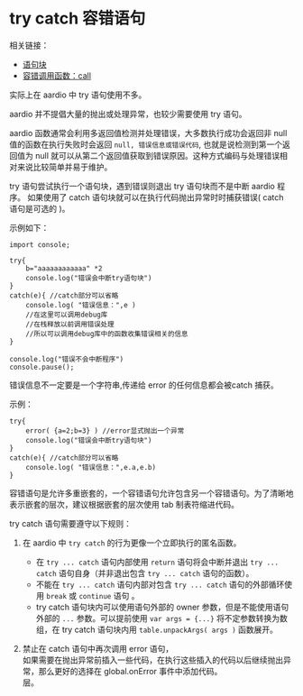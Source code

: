 # try catch 容错语句

相关链接：

- [语句块](blocks.md) 
- [容错调用函数：call](../builtin-function/call.md)  

实际上在 aardio 中 try 语句使用不多。

aardio 并不提倡大量的抛出或处理异常，也较少需要使用 try 语句。

aardio 函数通常会利用多返回值检测并处理错误，大多数执行成功会返回非 null 值的函数在执行失败时会返回 `null, 错误信息或错误代码`, 也就是说检测到第一个返回值为 null 就可以从第二个返回值获取到错误原因。这种方式编码与处理错误相对来说比较简单并易于维护。

try 语句尝试执行一个语句块，遇到错误则退出 try 语句块而不是中断 aardio 程序。  如果使用了 catch 语句块就可以在执行代码抛出异常时时捕获错误( catch 语句是可选的 )。
  
示例如下：  

```aardio
import console;

try{
	b="aaaaaaaaaaaa" *2
	console.log("错误会中断try语句块")
}
catch(e){ //catch部分可以省略
	console.log( "错误信息：",e )
	//在这里可以调用debug库
	//在栈释放以前调用错误处理 
	//所以可以调用debug库中的函数收集错误相关的信息
}

console.log("错误不会中断程序")
console.pause();
```  

错误信息不一定要是一个字符串,传递给 error 的任何信息都会被catch 捕获。

示例：

```aardio
try{
    error( {a=2;b=3} ) //error显式抛出一个异常
    console.log("错误会中断try语句块")
}
catch(e){ //catch部分可以省略
    console.log( "错误信息：",e.a,e.b) 
}
```  

容错语句是允许多重嵌套的，一个容错语句允许包含另一个容错语句。为了清晰地表示嵌套的层次，建议根据嵌套的层次使用 tab 制表符缩进代码。  

try catch 语句需要遵守以下规则：

1. 在 aardio 中 `try catch` 的行为更像一个立即执行的匿名函数。

	- 在 `try ... catch` 语句内部使用 `return` 语句将会中断并退出 `try ... catch` 语句自身（并非退出包含 `try ... catch` 语句的函数）。
	- 不能在 `try ... catch` 语句内部对包含 `try ... catch` 语句的外部循环使用 `break` 或 `continue` 语句 。  
	- try catch 语句块内可以使用语句外部的 owner 参数，但是不能使用语句外部的  `...` 参数。可以提前使用 `var args = {...}` 将不定参数转换为数组，在 try catch 语句块内用 `table.unpackArgs( args )` 函数展开。  

3. 禁止在 catch 语句中再次调用 error 语句，  
如果需要在抛出异常前插入一些代码，在执行这些插入的代码以后继续抛出异常，那么更好的选择在 global.onError 事件中添加代码。  
层。

